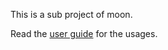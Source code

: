 This is a sub project of moon.

Read the [user guide](http://moon.nju.edu.cn/userguide)
for the usages.
